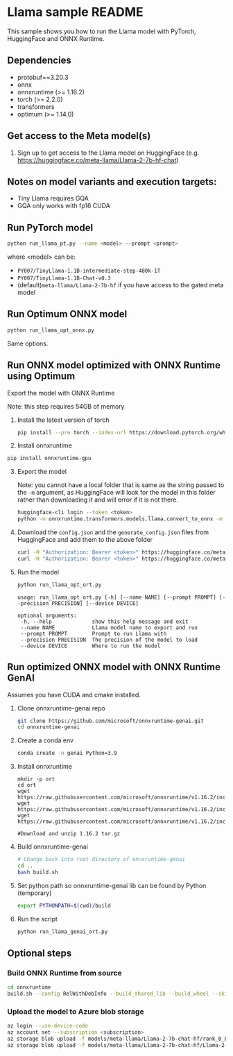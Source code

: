 # Llama sample README

This sample shows you how to run the Llama model with PyTorch, HuggingFace and ONNX Runtime.


## Dependencies

* protobuf==3.20.3
* onnx
* onnxruntime (>= 1.16.2)
* torch (>= 2.2.0)
* transformers
* optimum (>= 1.14.0)

## Get access to the Meta model(s)

1. Sign up to get access to the Llama model on HuggingFace (e.g. https://huggingface.co/meta-llama/Llama-2-7b-hf-chat)


## Notes on model variants and execution targets:
* Tiny Llama requires GQA
* GQA only works with fp16 CUDA

## Run PyTorch model

```bash
python run_llama_pt.py --name <model> --prompt <prompt>
```

where &lt;model&gt; can be:
* `PY007/TinyLlama-1.1B-intermediate-step-480k-1T`
* `PY007/TinyLlama-1.1B-Chat-v0.3`
* (default)`meta-llama/Llama-2-7b-hf` if you have access to the gated meta model

## Run Optimum ONNX model

```bash
python run_llama_opt_onnx.py
```

Same options.

## Run ONNX model optimized with ONNX Runtime using Optimum

Export the model with ONNX Runtime

Note: this step requires 54GB of memory

1. Install the latest version of torch

   ```bash 
   pip install --pre torch --index-url https://download.pytorch.org/whl/nightly/cu118
   ```


2. Install onnxruntime

  ```bash
  pip install onnxruntime-gpu
  ```

3. Export the model

   Note: you cannot have a local folder that is same as the string passed to the `-m` argument, as HuggingFace will look for the model in this folder rather than downloading it and will error if it is not there.

   ```bash
   huggingface-cli login --token <token>
   python -m onnxruntime.transformers.models.llama.convert_to_onnx -m meta-llama/Llama-2-7b-chat-hf --output models/meta-llama/Llama-2-7b-chat-hf --execution_provider cuda --precision fp16
   ```


4. Download the `config.json` and the `generate_config.json` files from HuggingFace and add them to the above folder
    ```bash
    curl -H "Authorization: Bearer <token>" https://huggingface.co/meta-llama/Llama-2-7b-chat-hf/raw/main/config.json > config.json
    curl -H "Authorization: Bearer <token>" https://huggingface.co/meta-llama/Llama-2-7b-chat-hf/raw/main/generation_config.json > generate_config.json
    ```

5. Run the model

   ```bash
   python run_llama_opt_ort.py
   ```

   ```
   usage: run_llama_opt_ort.py [-h] [--name NAME] [--prompt PROMPT] [--precision PRECISION] [--device DEVICE]

   optional arguments:
    -h, --help             show this help message and exit
    --name NAME            Llama model name to export and run
    --prompt PROMPT        Prompt to run Llama with
    --precision PRECISION  The precision of the model to load
    --device DEVICE        Where to run the model
   ```

## Run optimized ONNX model with ONNX Runtime GenAI

Assumes you have CUDA and cmake installed.

1. Clone onnxruntime-genai repo

   ```bash
   git clone https://github.com/microsoft/onnxruntime-genai.git
   cd onnxruntime-genai
   ```

2. Create a conda env
   ```bash
   conda create -n genai Python=3.9
   ```

3. Install onnxruntime

   ```
   mkdir -p ort
   cd ort
   wget https://raw.githubusercontent.com/microsoft/onnxruntime/v1.16.2/include/onnxruntime/core/session/onnxruntime_c_api.h
   wget https://raw.githubusercontent.com/microsoft/onnxruntime/v1.16.2/include/onnxruntime/core/session/onnxruntime_cxx_api.h
   wget https://raw.githubusercontent.com/microsoft/onnxruntime/v1.16.2/include/onnxruntime/core/session/onnxruntime_cxx_inline.h

   #Download and unzip 1.16.2 tar.gz
   ```


4. Build onnxruntime-genai

   ```bash
   # Change back into root directory of onnxruntime-genai
   cd ..
   bash build.sh
   ```

5. Set python path so onnxruntime-genai lib can be found by Python (temporary)

   ```bash
   export PYTHONPATH=$(cwd)/build
   ```

6. Run the script

   ```bash
   python run_llama_genai_ort.py
   ```

## Optional steps

### Build ONNX Runtime from source

```bash
cd onnxruntime
build.sh --config RelWithDebInfo --build_shared_lib --build_wheel --skip_tests --parallel --skip_submodule_sync --use_cuda
```

### Upload the model to Azure blob storage

```bash
az login --use-device-code
az account set --subscription <subscription>
az storage blob upload -f models/meta-llama/Llama-2-7b-chat-hf/rank_0_Llama-2-7b-chat-hf_decoder_merged_model_fp16.onnx --container-name  models --account-name  nakershadevstorage 
az storage blob upload -f models/meta-llama/Llama-2-7b-chat-hf/Llama-2-7b-chat-hf_decoder_merged_model_fp16.onnx.data --container-name  models --account-name  nakershadevstorage 
```